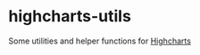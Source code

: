 highcharts-utils
================

Some utilities and helper functions for [Highcharts](http://www.highcharts.com/)
